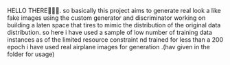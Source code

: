 HELLO THERE🙋🏻‍♀️.
so basically this project aims to generate real look a like fake images using the custom generator and discriminator
working on building a laten space that tires to mimic the distribution of the original data distribution.
so here i have used a sample of low number of training data instances as of the limited resource constraint nd trained for less than a 200 epoch 
i have used real airplane images for generation .(hav given in the folder for usage)

